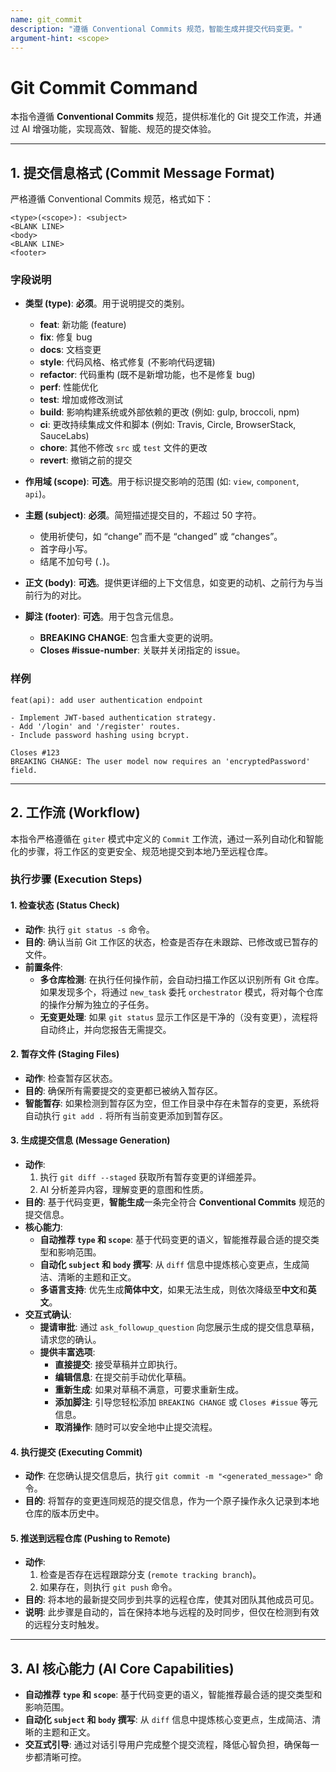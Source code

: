 ```yaml
---
name: git_commit
description: "遵循 Conventional Commits 规范，智能生成并提交代码变更。"
argument-hint: <scope>
---
```


# Git Commit Command

本指令遵循 **Conventional Commits** 规范，提供标准化的 Git 提交工作流，并通过 AI 增强功能，实现高效、智能、规范的提交体验。

---

## 1. 提交信息格式 (Commit Message Format)

严格遵循 Conventional Commits 规范，格式如下：

```
<type>(<scope>): <subject>
<BLANK LINE>
<body>
<BLANK LINE>
<footer>
```

### **字段说明**

- **类型 (type)**: **必须**。用于说明提交的类别。

  - **feat**: 新功能 (feature)
  - **fix**: 修复 bug
  - **docs**: 文档变更
  - **style**: 代码风格、格式修复 (不影响代码逻辑)
  - **refactor**: 代码重构 (既不是新增功能，也不是修复 bug)
  - **perf**: 性能优化
  - **test**: 增加或修改测试
  - **build**: 影响构建系统或外部依赖的更改 (例如: gulp, broccoli, npm)
  - **ci**: 更改持续集成文件和脚本 (例如: Travis, Circle, BrowserStack, SauceLabs)
  - **chore**: 其他不修改 `src` 或 `test` 文件的更改
  - **revert**: 撤销之前的提交

- **作用域 (scope)**: **可选**。用于标识提交影响的范围 (如: `view`, `component`, `api`)。

- **主题 (subject)**: **必须**。简短描述提交目的，不超过 50 字符。

  - 使用祈使句，如 “change” 而不是 “changed” 或 “changes”。
  - 首字母小写。
  - 结尾不加句号 (`.`)。

- **正文 (body)**: **可选**。提供更详细的上下文信息，如变更的动机、之前行为与当前行为的对比。

- **脚注 (footer)**: **可选**。用于包含元信息。
  - **BREAKING CHANGE**: 包含重大变更的说明。
  - **Closes #issue-number**: 关联并关闭指定的 issue。

### **样例**

```
feat(api): add user authentication endpoint

- Implement JWT-based authentication strategy.
- Add '/login' and '/register' routes.
- Include password hashing using bcrypt.

Closes #123
BREAKING CHANGE: The user model now requires an 'encryptedPassword' field.
```

---

## 2. 工作流 (Workflow)

本指令严格遵循在 `giter` 模式中定义的 `Commit` 工作流，通过一系列自动化和智能化的步骤，将工作区的变更安全、规范地提交到本地乃至远程仓库。

### **执行步骤 (Execution Steps)**

#### 1. **检查状态 (Status Check)**

- **动作**: 执行 `git status -s` 命令。
- **目的**: 确认当前 Git 工作区的状态，检查是否存在未跟踪、已修改或已暂存的文件。
- **前置条件**:
  - **多仓库检测**: 在执行任何操作前，会自动扫描工作区以识别所有 Git 仓库。如果发现多个，将通过 `new_task` 委托 `orchestrator` 模式，将对每个仓库的操作分解为独立的子任务。
  - **无变更处理**: 如果 `git status` 显示工作区是干净的（没有变更），流程将自动终止，并向您报告无需提交。

#### 2. **暂存文件 (Staging Files)**

- **动作**: 检查暂存区状态。
- **目的**: 确保所有需要提交的变更都已被纳入暂存区。
- **智能暂存**: 如果检测到暂存区为空，但工作目录中存在未暂存的变更，系统将自动执行 `git add .` 将所有当前变更添加到暂存区。

#### 3. **生成提交信息 (Message Generation)**

- **动作**:
  1.  执行 `git diff --staged` 获取所有暂存变更的详细差异。
  2.  AI 分析差异内容，理解变更的意图和性质。
- **目的**: 基于代码变更，**智能生成**一条完全符合 **Conventional Commits** 规范的提交信息。
- **核心能力**:
  - **自动推荐 `type` 和 `scope`**: 基于代码变更的语义，智能推荐最合适的提交类型和影响范围。
  - **自动化 `subject` 和 `body` 撰写**: 从 `diff` 信息中提炼核心变更点，生成简洁、清晰的主题和正文。
  - **多语言支持**: 优先生成**简体中文**，如果无法生成，则依次降级至**中文**和**英文**。
- **交互式确认**:
  - **提请审批**: 通过 `ask_followup_question` 向您展示生成的提交信息草稿，请求您的确认。
  - **提供丰富选项**:
    - **直接提交**: 接受草稿并立即执行。
    - **编辑信息**: 在提交前手动优化草稿。
    - **重新生成**: 如果对草稿不满意，可要求重新生成。
    - **添加脚注**: 引导您轻松添加 `BREAKING CHANGE` 或 `Closes #issue` 等元信息。
    - **取消操作**: 随时可以安全地中止提交流程。

#### 4. **执行提交 (Executing Commit)**

- **动作**: 在您确认提交信息后，执行 `git commit -m "<generated_message>"` 命令。
- **目的**: 将暂存的变更连同规范的提交信息，作为一个原子操作永久记录到本地仓库的版本历史中。

#### 5. **推送到远程仓库 (Pushing to Remote)**

- **动作**:
  1.  检查是否存在远程跟踪分支 (`remote tracking branch`)。
  2.  如果存在，则执行 `git push` 命令。
- **目的**: 将本地的最新提交同步到共享的远程仓库，使其对团队其他成员可见。
- **说明**: 此步骤是自动的，旨在保持本地与远程的及时同步，但仅在检测到有效的远程分支时触发。

---

## 3. AI 核心能力 (AI Core Capabilities)

- **自动推荐 `type` 和 `scope`**: 基于代码变更的语义，智能推荐最合适的提交类型和影响范围。
- **自动化 `subject` 和 `body` 撰写**: 从 `diff` 信息中提炼核心变更点，生成简洁、清晰的主题和正文。
- **交互式引导**: 通过对话引导用户完成整个提交流程，降低心智负担，确保每一步都清晰可控。
